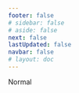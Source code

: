 ```yaml
---
footer: false
# sidebar: false
# aside: false
next: false
lastUpdated: false
navbar: false
# layout: doc
---
```


<script setup>
const chatPrompts = [
  // Services aux entreprises (premier bloc)
  { id: "1", text: "Création d'entreprise aux UAE", category: "business" },
  { id: "2", text: "Création d'entreprise Mainland", category: "business" },
  { id: "3", text: "Création d'entreprise en Free Zone", category: "business" },
  { id: "4", text: "Formation de société offshore", category: "business" },
  { id: "5", text: "Visa freelance UAE", category: "business" },
  { id: "6", text: "Licence commerciale à Dubai", category: "business" },
  { id: "7", text: "Conditions de licence commerciale UAE", category: "business" },
  { id: "23", text: "Installation d'entreprise aux UAE", category: "business" },
  { id: "24", text: "Free Zones de Dubai", category: "business" },
  { id: "25", text: "Enregistrement d'entreprise aux UAE", category: "business" },
  { id: "26", text: "Visa freelance UAE", category: "business" },
  
  // Visas et immigration
  { id: "8", text: "Demande de Golden Visa UAE", category: "visa" },
  { id: "9", text: "Visa de travail UAE", category: "visa" },
  { id: "10", text: "Parrainage visa familial aux UAE", category: "visa" },
  { id: "11", text: "Exigences test médical pour visa", category: "visa" },
  { id: "12", text: "Processus de visa de résidence UAE", category: "visa" },
  { id: "27", text: "Conditions de visa UAE", category: "visa" },
  
  // Juridique et documents
  { id: "13", text: "Demande Emirates ID", category: "legal" },
  { id: "14", text: "Attestation de documents UAE", category: "legal" },
  { id: "15", text: "Procuration aux UAE", category: "legal" },
  { id: "16", text: "Révision contrat commercial UAE", category: "legal" },
  { id: "40", text: "Renouvellement Emirates ID", category: "legal" },
  
  // Services financiers
  { id: "17", text: "Compte bancaire entreprise UAE", category: "finance" },
  { id: "18", text: "Enregistrement TVA UAE", category: "finance" },
  { id: "19", text: "Services comptables UAE", category: "finance" },
  { id: "20", text: "Réglementations UAE Economic Substance", category: "finance" },
  { id: "41", text: "Services bancaires UAE", category: "finance" },
  
  // Immobilier et services
  { id: "21", text: "Investissement immobilier UAE", category: "property" },
  { id: "22", text: "Location bureaux Dubai", category: "property" },

  // Santé
  { id: "47", text: "Assurance santé UAE", category: "healthcare" },
  { id: "48", text: "Meilleurs hôpitaux de Dubai", category: "healthcare" },
  { id: "49", text: "Bilan médical UAE", category: "healthcare" },
  
  // Tourisme et loisirs (à la fin)
  { id: "28", text: "Attractions touristiques Dubai", category: "travel" },
  { id: "29", text: "Expo City Dubai", category: "attractions" },
  { id: "30", text: "Billets Dubai Frame", category: "attractions" },
  { id: "31", text: "Billets Burj Khalifa", category: "attractions" },
  { id: "32", text: "Museum of the Future", category: "attractions" },
  { id: "33", text: "Louvre Abu Dhabi", category: "attractions" },
  { id: "34", text: "Ferrari World Abu Dhabi", category: "attractions" },
  { id: "35", text: "Shopping Dubai Mall", category: "shopping" },
]
</script>

<AIChat :prompts="chatPrompts" />

<userStyle>Normal</userStyle>
